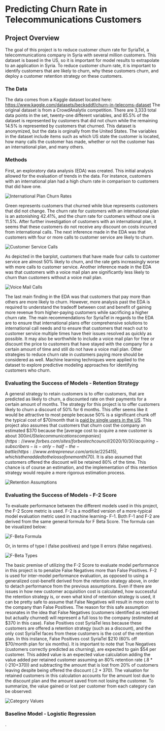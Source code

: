 # Predicting Churn Rate in Telecommunications Customers

## Project Overview

The goal of this project is to reduce customer churn rate for SyriaTel, a telecommunications company in Syria with several million customers. This dataset is based in the US, so it is important for model results to extrapolate to an application in Syria. To reduce customer churn rate, it is important to identify customers that are likely to churn, why these customers churn, and deploy a customer retention strategy on these customers.

### The Data
The data comes from a Kaggle dataset located here: https://www.kaggle.com/datasets/becksddf/churn-in-telecoms-dataset
The original dataset is from a CrowdAnalytix competition. There are 3,333 total data points in the set, twenty-one different variables, and 85.5% of the dataset is represented by customers that did not churn while the remaining 14.5% is represented by customers that churned. This dataset is anonymized, but the data is orginally from the United States. The variables in the dataset include items such as which US state the customer is located, how many calls the customer has made, whether or not the customer has an international plan, and many others. 

### Methods

First, an exploratory data analysis (EDA) was created. This initial analysis allowed for the evaluation of trends in the data. For instance, customers with an international plan had a high churn rate in comparison to customers that did have one.

![International Plan Churn Rates](./images/internationalPlanChurn.png)

Green represents customers that churned while blue represents customers that did not change. The churn rate for customers with an international plan is an astonishing 42.41%, and the churn rate for customers without one is 11.5%. After further investigation of customers with an international plan, it seems that these customers do not receive any discount on costs incurred from international calls. 
The next inference made in the EDA was that customers with four or more calls to customer service are likely to churn.

![Customer Service Calls](./images/customerServiceChurn.png)

As depicted in the barplot, customers that have made four calls to customer service are almost 50% likely to churn, and the rate gets increasingly worse with more calls to customer service.
Another inference made in the EDA was that customers with a voice mail plan are significantly less likely to churn than customers without a voice mail plan.

![Voice Mail Calls](./images/voiceMail.png)

The last main finding in the EDA was that customers that pay more than others are more likely to churn. However, more analysis past the EDA is required to understand the tradeoff between cost and benefit of gaining more revenue from higher-paying customers while sacrificing a higher churn rate.
The main recommendations for SyriaTel in regards to the EDA are to ensure that international plans offer comprehensive solutions to international call needs and to ensure that customers that reach out to customer service multiple times have their issues resolved as quickly as possible. It may also be worthwhile to include a voice mail plan for free or discount the price to customers that have stayed with the company for a certain amount of time and still do not have a voice mail plan. Other strategies to reduce churn rate in customers paying more should be considered as well.
Machine learning techniques were applied to the dataset to explore predictive modeling approaches for identifying customers who churn. 

### Evaluating the Success of Models - Retention Strategy
A general strategy to retain customers is to offer customers, that are predicted as likely to churn, a discounted rate on their payments for a certain amount of months. The strategy for this project is to offer customers likely to churn a discount of 50% for 6 months. This offer seems like it would be attractive to most people because 50% is a significant chunk off the typical cost of $70/month that is [paid by single users in the US](https://www.usmobile.com/blog/cut-cell-phone-bill/). This project also assumes that customers that churn cost the company an estimated $370 because the [average cost to acquire a new customer is about $300 in US telecommunications companies](https://www.forbes.com/sites/forbestechcouncil/2020/10/30/acquiring-subscribers-is-only-half-the-battle/https://www.entrepreneur.com/article/225415), which is then added to the loss of one month ($70). It is also assumed that customers offered the discount will be retained 80% of the time. This chance is of course an estimation, and the implementation of this retention strategy would require a more rigorous estimation process.

![Retention Assumptions](./images/retentionStrategyAssumptions.png)


### Evaluating the Success of Models - F-2 Score
To evaluate performance between the different models used in this project, the F-2 Score metric is used. F-2 is a modified version of a more-typical model evaluation metric used in machine learning- F-1. Both F-1 and F-2 are derived from the same general formula for F Beta Score. The formula can be visualized below:

![F-Beta Formula](./images/FBetaGeneral.png)

Or, in terms of type I (false positives) and type II errors (false negatives). 

![F-Beta Types](./images/FBetaGeneralTypes.png)

The basic premise of utilizing the F-2 Score to evaluate model performance in this project is to penalize False Negatives more than False Positives. F-2 is used for inter-model performance evaluation, as opposed to using a generalized cost-benefit derived from the retention strategy above, in order to detach performance from the previous assumptions. Even if there are issues in how new customer acquisition cost is calculated, how successful the retention strategy is, or even what kind of retention strategy is used, it can be pretty safe to assume that False Negatives will result in more cost to the company than False Positives. The reason for this safe assumption resonates in the idea that False Negatives (customers identified as retained but actually churned) will represent a full loss to the company (estimated at $370 in this case). False Positives cost SyriaTel less because these customers are offered a retention strategy (such as a discount), and the only cost SyriaTel faces from these customers is the cost of the retention plan. In this instance, False Positives cost SyriaTel $210 (60% off $70/month plan for six months). It is important to note that True Negatives (customers correctly predicted as churning), are expected to gain $54 per customer. This added value is an expected value calculation adding the value added per retained customer assuming an 80% retention rate (.8 * (-210+370)) and subtracting the amount that is lost from 20% of customers leaving despite being offered the discount (.2 * 370). The valuation for retained customers in this calculation accounts for the amount lost due to the discount plan and the amount saved from not losing the customer. To summarize, the value gained or lost per customer from each category can be observed:

![Category Values](./images/Values.png)

### Baseline Model - Logistic Regression

.
